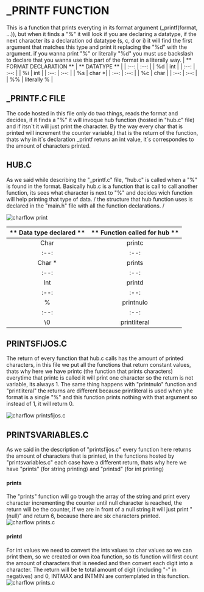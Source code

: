 # _PRINTF FUNCTION #
This is a function that prints everyting in its format argument (_printf(format, ...)), but when it finds a "%" it will look if you are declaring a datatype, if the next character its a declaration od datatype (s, c, d or i) it will find the first argument that matches this type and print it replacing the "%d" with the argument. if you wanna print "%" or literally "%d" you must use backslash to declare that you wanna use this part of the format in a literally way.
| ** FORMAT DECLARATION ** | ** DATATYPE ** |
| :--: | :--: |
| %d | int |
| :--: | :--: |
| %i | int |
| :--: | :--: |
| %s | char *|
| :--: | :--: |
| %c | char |
| :--: | :--: |
| %% | literally % |

## _PRINTF.C FILE ##
The code hosted in this file only do two things, reads the format and decides, if it finds a "%" it will invoque hub function (hosted in "hub.c" file) and if itsn´t it will just print the character. By the way every char that is printed will increment the counter variable,l that is the return of the function, thats why in it´s declaration _printf retuns an int value, it´s correspondes to the amount of characters printed.

## HUB.C ##
As we said while describing the "_printf.c" file, "hub.c" is called when a "%" is found in the format.
Basically hub.c is a function that is call to call another function, its sees what character is next to "%" and decides wich function will help printing that type of data. 
/ the structure that hub function uses is declared in the "main.h" file with all the function declarations. /

<image src="https://drive.google.com/file/d/1VHFtVRtmpeb0jJ2JJk0psx__HQCQc_2X/view?usp=drive_link" alt="charflow print">

| ** Data type declared ** | ** Function called for hub ** |
| :--: | :--: |
| Char | printc |
| :--: | :--: |
| Char * | prints |
| :--: | :--: |
| Int | printd |
| :--: | :--: |
| % | printnulo |
| :--: | :--: |
| \0 | printliteral | 

## PRINTSFIJOS.C ##
The return of every function that hub.c calls has the amount of printed characters, in this file we put all the functions that return constant values, thats why here we have printc (the function that prints characters) everytime that printc is called it will print one character so the return is not variable, its always 1. The same thing happens with "printnulo" function and "printliteral" the returns are different because printliteral is used when yhe format is a single "%" and this function prints nothing with that argument so instead of 1, it will return 0.

![charflow printsfijos.c](https://drive.google.com/file/d/1bpyhlz0Q1wLc033tNHuvb7fi8-vGoKLR/view?usp=drive_link)

## PRINTSVARIABLES.C ##
As we said in the description of "printsfijos.c" every function here returns the amount of characters that is printed, in the functions hosted by "printsvariables.c" each case have a different return, thats why here we have "prints" (for string printing) and "printsd" (for int printing)
#### prints ####
The "prints" function will go trough the array of the string and print every character incrementing the counter until null character is reached, the return will be the counter, if we are in front of a null string it will just print "(null)" and return 6, because there are six characters printed.
![charflow prints.c](https://drive.google.com/file/d/1LlKIgGTlLFe3WRefOjPLRlsGnnTsfZmZ/view?usp=drive_link)
#### printd ####
For int values we need to convert the ints values to char values so we can print them, so we created or own itoa function, so tis function will first count the amount of characters that is needed and then convert each digit into a character. The return will be te total amount of digit (including "-" in negatives) and 0, INTMAX and INTMIN are contemplated in this function.
![charflow prints.c](https://drive.google.com/file/d/15bu2vs8-s3llqMi1j8htTl9gGHPiqfVH/view?usp=drive_link)
